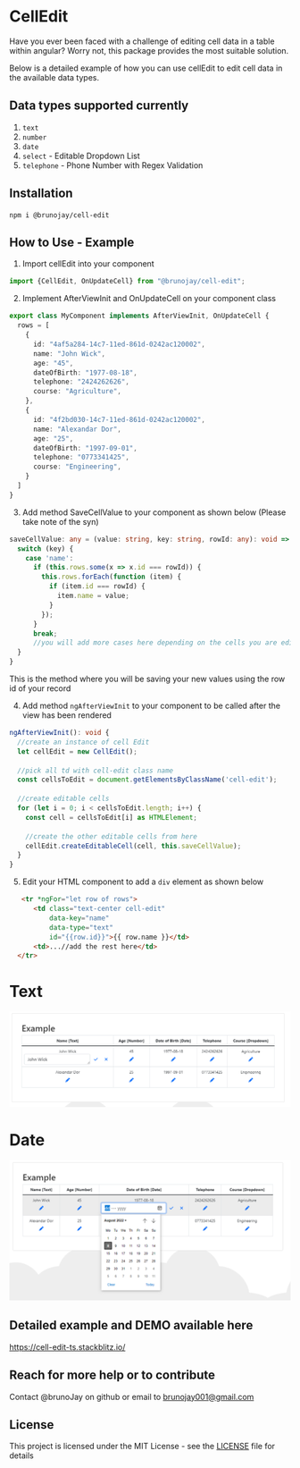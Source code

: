 # CellEdit
Have you ever been faced with a challenge of editing cell data in a table within angular? 
Worry not, this package provides the most suitable solution.

Below is a detailed example of how you can use cellEdit to edit cell data in the available data types.

## Data types supported currently

1. `text`
2. `number`
3. `date`
4. `select`  - Editable Dropdown List
5. `telephone` - Phone Number with Regex Validation

## Installation

````
npm i @brunojay/cell-edit
````

## How to Use - Example
  1. Import cellEdit into your component

````typescript
import {CellEdit, OnUpdateCell} from "@brunojay/cell-edit";
````

  2. Implement AfterViewInit and OnUpdateCell on your component class

````typescript
export class MyComponent implements AfterViewInit, OnUpdateCell {
  rows = [
    {
      id: "4af5a284-14c7-11ed-861d-0242ac120002",
      name: "John Wick",
      age: "45",
      dateOfBirth: "1977-08-18",
      telephone: "2424262626",
      course: "Agriculture",
    },
    {
      id: "4f2bd030-14c7-11ed-861d-0242ac120002",
      name: "Alexandar Dor",
      age: "25",
      dateOfBirth: "1997-09-01",
      telephone: "0773341425",
      course: "Engineering",
    }
  ]
}
````

  3. Add method SaveCellValue to your component as shown below (Please take note of the syn)

````typescript
saveCellValue: any = (value: string, key: string, rowId: any): void => {
  switch (key) {
    case 'name':
      if (this.rows.some(x => x.id === rowId)) {
        this.rows.forEach(function (item) {
          if (item.id === rowId) {
            item.name = value;
          }
        });
      }
      break;
      //you will add more cases here depending on the cells you are editing
  }
}
````

This is the method where you will be saving your new values using the row id of your record

4. Add method `ngAfterViewInit` to your component to be called after the view has been rendered

````typescript
ngAfterViewInit(): void {
  //create an instance of cell Edit
  let cellEdit = new CellEdit();

  //pick all td with cell-edit class name
  const cellsToEdit = document.getElementsByClassName('cell-edit');

  //create editable cells
  for (let i = 0; i < cellsToEdit.length; i++) {
    const cell = cellsToEdit[i] as HTMLElement;
  
    //create the other editable cells from here
    cellEdit.createEditableCell(cell, this.saveCellValue);
  }
}

````

5. Edit your HTML component to add a `div` element as shown below

````html
   <tr *ngFor="let row of rows">
      <td class="text-center cell-edit"
          data-key="name"
          data-type="text"
          id="{{row.id}}">{{ row.name }}</td>
      <td>...//add the rest here</td>
  </tr>
````

# Text
![Alt text](src/assets/example.png?raw=true "Example Text")

# Date
![Alt text](src/assets/example2.png?raw=true "Example Date")

## Detailed example and DEMO available here

https://cell-edit-ts.stackblitz.io/

## Reach for more help or to contribute

Contact @brunoJay on github or email to brunojay001@gmail.com

## License

This project is licensed under the MIT License - see the [LICENSE](./LICENSE.md) file for details
